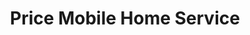 ---
title: "Price Mobile Home Service"
url: /hurdle-mills/price-mobile-home-service/
shop: Allgemein
---